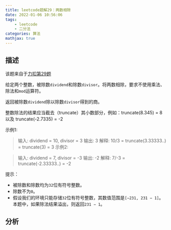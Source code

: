 ```yaml
---
title: leetcode题解29：两数相除
date: 2022-01-06 10:56:06
tags:
    - leetcode
    - 二分法
categories: 算法
mathjax: true
---
```


## 描述
该题来自于[力扣第29题](https://leetcode-cn.com/problems/divide-two-integers/)

给定两个整数，被除数`dividend`和除数`divisor`。将两数相除，要求不使用乘法、除法和`mod`运算符。

返回被除数`dividend`除以除数`divisor`得到的商。

整数除法的结果应当截去（truncate）其小数部分，例如：truncate(8.345) = 8 以及 truncate(-2.7335) = -2

<!--more-->

示例1:

> 输入: dividend = 10, divisor = 3
输出: 3
解释: 10/3 = truncate(3.33333..) = truncate(3) = 3
示例2:

> 输入: dividend = 7, divisor = -3
输出: -2
解释: 7/-3 = truncate(-2.33333..) = -2


提示：

* 被除数和除数均为`32`位有符号整数。
* 除数不为`0`。
* 假设我们的环境只能存储`32`位有符号整数，其数值范围是`[−231, 231 − 1]`。本题中，如果除法结果溢出，则返回`231 − 1`。


## 分析
